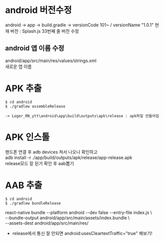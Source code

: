 # android 버전수정
android -> app -> build.gradle -> versionCode 101~ / versionName "1.0.1"
현재 버전 : Splash.js 33번째 줄 버전 수정

## android 앱 이름 수정
android/app/src/main/res/values/strings.xml  
<resources>
	<string name="app_name">새로운 앱 이름</string>
</resources>


# APK 추출
	$ cd android  
	$ ./gradlew assembleRelease  

    -> Loger_RN_ytt\android\app\build\outputs\apk\release : apk파일 만들어짐


# APK 인스톨  
핸드폰 연결 후 adb devices 쳐서 나오나 확인하고  
adb install -r ./app/build/outputs/apk/release/app-release.apk  
release모드 잘 된거 확인 후 aab뽑기


# AAB 추출  
	$ cd android  
	$ ./gradlew bundleRelease  


react-native bundle --platform android --dev false --entry-file index.js \  
--bundle-output android/app/src/main/assets/index.bundle \  
--assets-dest android/app/src/main/res/  


- release에서 통신 잘 안되면 android:usesCleartextTraffic="true" 해보기!